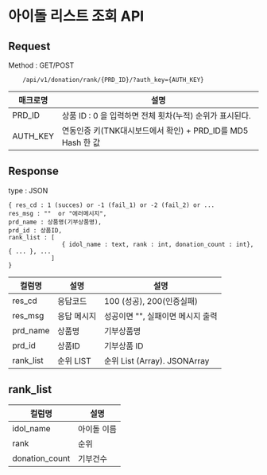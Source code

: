 # 아이돌 리스트 조회 API

## Request  

Method : GET/POST

        /api/v1/donation/rank/{PRD_ID}/?auth_key={AUTH_KEY} 


| 매크로명  | 설명   |
|--|--|
| PRD_ID | 상품 ID : 0 을 입력하면 전체 횟차(누적) 순위가 표시된다.  |
| AUTH_KEY  | 연동인증 키(TNK대시보드에서 확인) + PRD_ID를 MD5 Hash 한 값 |



## Response
type : JSON

    { res_cd : 1 (succes) or -1 (fail_1) or -2 (fail_2) or ...
    res_msg : ""  or "에러메시지",
    prd_name : 상품명(기부상품명),
    prd_id : 상품ID,
    rank_list : [
                   { idol_name : text, rank : int, donation_count : int}, { ... }, ...
                ]
    }
  

| 컬럼명| 설명   | 설명 |
|--|--|--|
| res_cd | 응답코드  | 100 (성공), 200(인증실패) |
| res_msg | 응답 메시지  | 성공이면 "", 실패이면 메시지 출력
| prd_name | 상품명  | 기부상품명
| prd_id | 상품ID  | 기부상품 ID
| rank_list | 순위 LIST  | 순위 List (Array). JSONArray



## rank_list

| 컬럼명| 설명   |
|--|--|
| idol_name | 아이돌 이름  |
| rank | 순위  |
| donation_count | 기부건수  |


